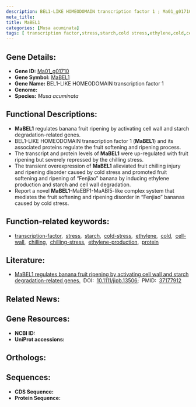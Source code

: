 ```yaml
---
description: BEL1-LIKE HOMEODOMAIN transcription factor 1 ; Ma01_g01710 ; Musa acuminata
meta_title:
title: MaBEL1
categories: [Musa acuminata]
tags: [ transcription factor,stress,starch,cold stress,ethylene,cold,cell wall,chilling,chilling stress,ethylene production,protein ]
---
```


## Gene Details:
- **Gene ID:** [Ma01_g01710]()
- **Gene Symbol:** <u>MaBEL1</u>
- **Gene Name:** BEL1-LIKE HOMEODOMAIN transcription factor 1
- **Genome:** []()
- **Species:** *Musa acuminata*

## Functional Descriptions:
   - **MaBEL1** regulates banana fruit ripening by activating cell wall and starch degradation-related genes.
   - BEL1-LIKE HOMEODOMAIN transcription factor 1 (**MaBEL1**) and its associated proteins regulate the fruit softening and ripening process.
   - The transcript and protein levels of **MaBEL1** were up-regulated with fruit ripening but severely repressed by the chilling stress.
   - The transient overexpression of **MaBEL1** alleviated fruit chilling injury and ripening disorder caused by cold stress and promoted fruit softening and ripening of “Fenjiao” banana by inducing ethylene production and starch and cell wall degradation.
   - Report a novel **MaBEL1**-MaEBF1-MaABI5-like complex system that mediates the fruit softening and ripening disorder in “Fenjiao” bananas caused by cold stress.

## Function-related keywords:
   - [transcription-factor](/tags/transcription-factor/),&nbsp;&nbsp;[stress](/tags/stress/),&nbsp;&nbsp;[starch](/tags/starch/),&nbsp;&nbsp;[cold-stress](/tags/cold-stress/),&nbsp;&nbsp;[ethylene](/tags/ethylene/),&nbsp;&nbsp;[cold](/tags/cold/),&nbsp;&nbsp;[cell-wall](/tags/cell-wall/),&nbsp;&nbsp;[chilling](/tags/chilling/),&nbsp;&nbsp;[chilling-stress](/tags/chilling-stress/),&nbsp;&nbsp;[ethylene-production](/tags/ethylene-production/),&nbsp;&nbsp;[protein](/tags/protein/)

## Literature:
   - [MaBEL1 regulates banana fruit ripening by activating cell wall and starch degradation-related genes.](https://doi.org/10.1111/jipb.13506)&nbsp;&nbsp;DOI:&nbsp;&nbsp;[10.1111/jipb.13506](https://doi.org/10.1111/jipb.13506);&nbsp;&nbsp;PMID:&nbsp;&nbsp;[37177912](https://pubmed.ncbi.nlm.nih.gov/37177912/)

## Related News:

## Gene Resources:
- **NCBI ID:**  [](https://www.ncbi.nlm.nih.gov/gene/?term=)
- **UniProt accessions:**  [](https://www.uniprot.org/uniprotkb//entry)

## Orthologs:

## Sequences:
- **CDS Sequence:**
- **Protein Sequence:**
